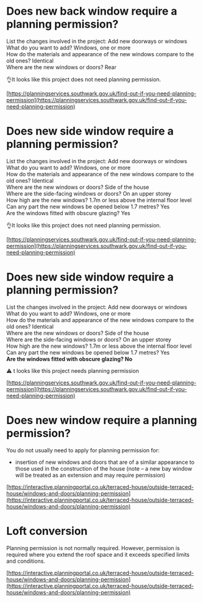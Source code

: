 # Does new back window require a planning permission?

List the changes involved in the project: Add new doorways or windows  
What do you want to add? Windows, one or more  
How do the materials and appearance of the new windows compare to the old ones? Identical  
Where are the new windows or doors? Rear  

👌It looks like this project does not need planning permission.  

[https://planningservices.southwark.gov.uk/find-out-if-you-need-planning-permission](https://planningservices.southwark.gov.uk/find-out-if-you-need-planning-permission)

# Does new side window require a planning permission?

List the changes involved in the project: Add new doorways or windows  
What do you want to add? Windows, one or more  
How do the materials and appearance of the new windows compare to the old ones? Identical  
Where are the new windows or doors? Side of the house  
Where are the side-facing windows or doors? On an upper storey  
How high are the new windows? 1.7m or less above the internal floor level  
Can any part the new windows be opened below 1.7 metres? Yes  
Are the windows fitted with obscure glazing? Yes  

👌It looks like this project does not need planning permission.  

[https://planningservices.southwark.gov.uk/find-out-if-you-need-planning-permission](https://planningservices.southwark.gov.uk/find-out-if-you-need-planning-permission)

# Does new side window require a planning permission?

List the changes involved in the project: Add new doorways or windows  
What do you want to add? Windows, one or more  
How do the materials and appearance of the new windows compare to the old ones? Identical  
Where are the new windows or doors? Side of the house  
Where are the side-facing windows or doors? On an upper storey  
How high are the new windows? 1.7m or less above the internal floor level  
Can any part the new windows be opened below 1.7 metres? Yes  
**Are the windows fitted with obscure glazing? No**

⚠️ t looks like this project needs planning permission  

[https://planningservices.southwark.gov.uk/find-out-if-you-need-planning-permission](https://planningservices.southwark.gov.uk/find-out-if-you-need-planning-permission)

# Does new window require a planning permission?

You do not usually need to apply for planning permission for:

- insertion of new windows and doors that are of a similar appearance to those used in the construction of the house (note – a new bay window will be treated as an extension and may require permission)

[https://interactive.planningportal.co.uk/terraced-house/outside-terraced-house/windows-and-doors/planning-permission](https://interactive.planningportal.co.uk/terraced-house/outside-terraced-house/windows-and-doors/planning-permission)

# Loft conversion

Planning permission is not normally required. However, permission is required where you extend the roof space and it exceeds specified limits and conditions.

[https://interactive.planningportal.co.uk/terraced-house/outside-terraced-house/windows-and-doors/planning-permission](https://interactive.planningportal.co.uk/terraced-house/outside-terraced-house/windows-and-doors/planning-permission)
